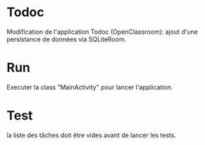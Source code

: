 # Todoc
Modification de l'application Todoc (OpenClassroom): ajout d'une persistance de données via SQLiteRoom.
# Run
Executer la class "MainActivity" pour lancer l'application.
# Test
la liste des tâches doit être vides avant de lancer les tests.
